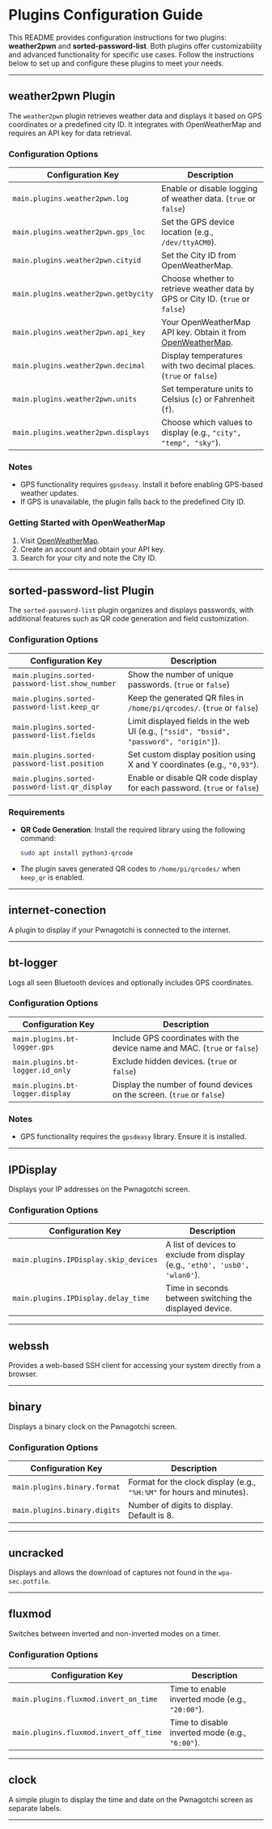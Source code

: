 # Plugins Configuration Guide

This README provides configuration instructions for two plugins: **weather2pwn** and **sorted-password-list**. Both plugins offer customizability and advanced functionality for specific use cases. Follow the instructions below to set up and configure these plugins to meet your needs.

---

## **weather2pwn Plugin**

The `weather2pwn` plugin retrieves weather data and displays it based on GPS coordinates or a predefined city ID. It integrates with OpenWeatherMap and requires an API key for data retrieval.

### Configuration Options

| Configuration Key                        | Description                                                                                  |
|------------------------------------------|----------------------------------------------------------------------------------------------|
| `main.plugins.weather2pwn.log`           | Enable or disable logging of weather data. (`true` or `false`)                              |
| `main.plugins.weather2pwn.gps_loc`       | Set the GPS device location (e.g., `/dev/ttyACM0`).                                          |
| `main.plugins.weather2pwn.cityid`        | Set the City ID from OpenWeatherMap.                                                        |
| `main.plugins.weather2pwn.getbycity`     | Choose whether to retrieve weather data by GPS or City ID. (`true` or `false`)              |
| `main.plugins.weather2pwn.api_key`       | Your OpenWeatherMap API key. Obtain it from [OpenWeatherMap](https://openweathermap.org/).  |
| `main.plugins.weather2pwn.decimal`       | Display temperatures with two decimal places. (`true` or `false`)                          |
| `main.plugins.weather2pwn.units`         | Set temperature units to Celsius (`c`) or Fahrenheit (`f`).                                 |
| `main.plugins.weather2pwn.displays`      | Choose which values to display (e.g., `"city", "temp", "sky"`).                           |

### Notes
- GPS functionality requires `gpsdeasy`. Install it before enabling GPS-based weather updates.
- If GPS is unavailable, the plugin falls back to the predefined City ID.

### Getting Started with OpenWeatherMap
1. Visit [OpenWeatherMap](https://openweathermap.org/).
2. Create an account and obtain your API key.
3. Search for your city and note the City ID.
---

## **sorted-password-list Plugin**

The `sorted-password-list` plugin organizes and displays passwords, with additional features such as QR code generation and field customization.

### Configuration Options

| Configuration Key                                       | Description                                                                                   |
|---------------------------------------------------------|-----------------------------------------------------------------------------------------------|
| `main.plugins.sorted-password-list.show_number`         | Show the number of unique passwords. (`true` or `false`)                                      |
| `main.plugins.sorted-password-list.keep_qr`             | Keep the generated QR files in `/home/pi/qrcodes/`. (`true` or `false`)                       |
| `main.plugins.sorted-password-list.fields`              | Limit displayed fields in the web UI (e.g., `["ssid", "bssid", "password", "origin"]`).        |
| `main.plugins.sorted-password-list.position`            | Set custom display position using X and Y coordinates (e.g., `"0,93"`).                     |
| `main.plugins.sorted-password-list.qr_display`          | Enable or disable QR code display for each password. (`true` or `false`)                     |

### Requirements
- **QR Code Generation**: Install the required library using the following command:
  ```bash
  sudo apt install python3-qrcode
  ```
- The plugin saves generated QR codes to `/home/pi/qrcodes/` when `keep_qr` is enabled.

---

## **internet-conection**
A plugin to display if your Pwnagotchi is connected to the internet.

---

## **bt-logger**
Logs all seen Bluetooth devices and optionally includes GPS coordinates.

### Configuration Options
| Configuration Key                     | Description                                                                   |
|---------------------------------------|-------------------------------------------------------------------------------|
| `main.plugins.bt-logger.gps`          | Include GPS coordinates with the device name and MAC. (`true` or `false`)    |
| `main.plugins.bt-logger.id_only`      | Exclude hidden devices. (`true` or `false`)                                  |
| `main.plugins.bt-logger.display`      | Display the number of found devices on the screen. (`true` or `false`)       |

### Notes
- GPS functionality requires the `gpsdeasy` library. Ensure it is installed.

---

## **IPDisplay**
Displays your IP addresses on the Pwnagotchi screen.

### Configuration Options
| Configuration Key                             | Description                                                                 |
|-----------------------------------------------|-----------------------------------------------------------------------------|
| `main.plugins.IPDisplay.skip_devices`         | A list of devices to exclude from display (e.g., `'eth0', 'usb0', 'wlan0'`). |
| `main.plugins.IPDisplay.delay_time`           | Time in seconds between switching the displayed device.                     |

---

## **webssh**
Provides a web-based SSH client for accessing your system directly from a browser.

---

## **binary**
Displays a binary clock on the Pwnagotchi screen.

### Configuration Options
| Configuration Key                       | Description                                                                 |
|-----------------------------------------|-----------------------------------------------------------------------------|
| `main.plugins.binary.format`            | Format for the clock display (e.g., `"%H:%M"` for hours and minutes).       |
| `main.plugins.binary.digits`            | Number of digits to display. Default is 8.                                 |

---

## **uncracked**
Displays and allows the download of captures not found in the `wpa-sec.potfile`.

---

## **fluxmod**
Switches between inverted and non-inverted modes on a timer.

### Configuration Options
| Configuration Key                         | Description                                                                 |
|-------------------------------------------|-----------------------------------------------------------------------------|
| `main.plugins.fluxmod.invert_on_time`     | Time to enable inverted mode (e.g., `"20:00"`).                             |
| `main.plugins.fluxmod.invert_off_time`    | Time to disable inverted mode (e.g., `"6:00"`).                             |

---

## **clock**
A simple plugin to display the time and date on the Pwnagotchi screen as separate labels.

---